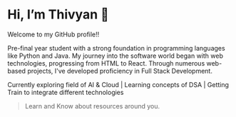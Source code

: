 # Hi, I’m Thivyan 👋
Welcome to my GitHub profile!!

Pre-final year student with a strong foundation in programming languages like Python and Java. My journey into the software world began with web technologies, progressing from HTML to React. Through numerous web-based projects, I've developed proficiency in Full Stack Development.

Currently exploring field of AI & Cloud  |  Learning concepts of DSA  |  Getting Train to integrate different technologies


> Learn and Know about resources around you.
